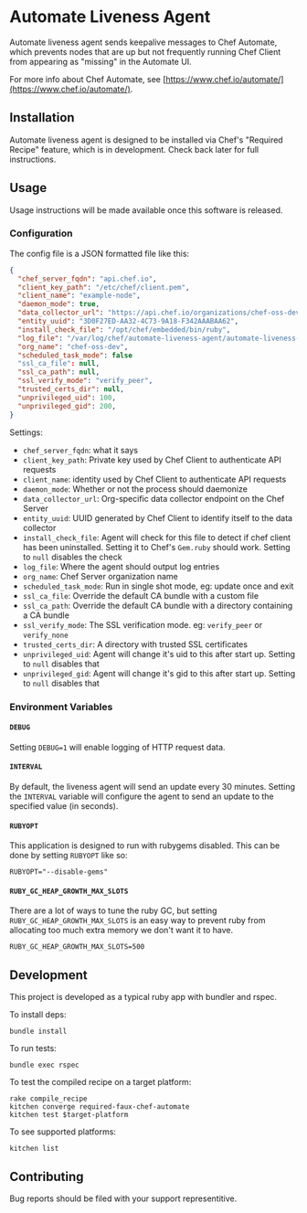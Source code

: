 # Automate Liveness Agent

Automate liveness agent sends keepalive messages to Chef Automate, which
prevents nodes that are up but not frequently running Chef Client from
appearing as "missing" in the Automate UI.

For more info about Chef Automate, see [https://www.chef.io/automate/](https://www.chef.io/automate/).

## Installation

Automate liveness agent is designed to be installed via Chef's "Required
Recipe" feature, which is in development. Check back later for full
instructions.

## Usage

Usage instructions will be made available once this software is
released.

### Configuration

The config file is a JSON formatted file like this:

```json
{
  "chef_server_fqdn": "api.chef.io",
  "client_key_path": "/etc/chef/client.pem",
  "client_name": "example-node",
  "daemon_mode": true,
  "data_collector_url": "https://api.chef.io/organizations/chef-oss-dev/data-collector",
  "entity_uuid": "3D0F27ED-AA32-4C73-9A18-F342AAABAA62",
  "install_check_file": "/opt/chef/embedded/bin/ruby",
  "log_file": "/var/log/chef/automate-liveness-agent/automate-liveness-agent.log",
  "org_name": "chef-oss-dev",
  "scheduled_task_mode": false
  "ssl_ca_file": null,
  "ssl_ca_path": null,
  "ssl_verify_mode": "verify_peer",
  "trusted_certs_dir": null,
  "unprivileged_uid": 100,
  "unprivileged_gid": 200,
}

```

Settings:

* `chef_server_fqdn`: what it says
* `client_key_path`: Private key used by Chef Client to authenticate API
  requests
* `client_name`: identity used by Chef Client to authenticate API
  requests
* `daemon_mode`: Whether or not the process should daemonize
* `data_collector_url`: Org-specific data collector endpoint on the Chef
  Server
* `entity_uuid`: UUID generated by Chef Client to identify itself to the
  data collector
* `install_check_file`: Agent will check for this file to detect if chef
  client has been uninstalled. Setting it to Chef's `Gem.ruby` should
  work. Setting to `null` disables the check
* `log_file`: Where the agent should output log entries
* `org_name`: Chef Server organization name
* `scheduled_task_mode`: Run in single shot mode, eg: update once and exit
* `ssl_ca_file`: Override the default CA bundle with a custom file
* `ssl_ca_path`: Override the default CA bundle with a directory containing
  a CA bundle
* `ssl_verify_mode`: The SSL verification mode. eg: `verify_peer` or `verify_none`
* `trusted_certs_dir`: A directory with trusted SSL certificates
* `unprivileged_uid`: Agent will change it's uid to this after start up.
  Setting to `null` disables that
* `unprivileged_gid`: Agent will change it's gid to this after start up.
  Setting to `null` disables that

### Environment Variables

#### `DEBUG`

Setting `DEBUG=1` will enable logging of HTTP request data.

#### `INTERVAL`

By default, the liveness agent will send an update every 30 minutes.
Setting the `INTERVAL` variable will configure the agent to send an
update to the specified value (in seconds).

#### `RUBYOPT`

This application is designed to run with rubygems disabled. This can be
done by setting `RUBYOPT` like so:

```
RUBYOPT="--disable-gems"
```

#### `RUBY_GC_HEAP_GROWTH_MAX_SLOTS`

There are a lot of ways to tune the ruby GC, but setting
`RUBY_GC_HEAP_GROWTH_MAX_SLOTS` is an easy way to prevent ruby from
allocating too much extra memory we don't want it to have.

```
RUBY_GC_HEAP_GROWTH_MAX_SLOTS=500
```

## Development

This project is developed as a typical ruby app with bundler and rspec.

To install deps:

```
bundle install
```

To run tests:

```
bundle exec rspec
```

To test the compiled recipe on a target platform:

```
rake compile_recipe
kitchen converge required-faux-chef-automate
kitchen test $target-platform
```

To see supported platforms:

```
kitchen list
```

## Contributing

Bug reports should be filed with your support representitive.

